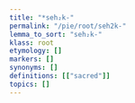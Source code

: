 ```yaml
---
title: "*seh₂k-"
permalink: "/pie/root/seh2k-"
lemma_to_sort: "seh₂k-"
klass: root
etymology: []
markers: []
synonyms: []
definitions: [["sacred"]]
topics: []
---
```

